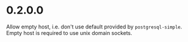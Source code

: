 # 0.2.0.0

Allow empty host, i.e. don't use default provided by `postgresql-simple`.
Empty host is required to use unix domain sockets.
